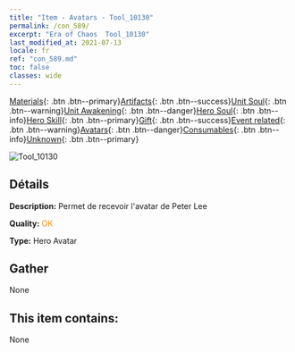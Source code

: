 ```yaml
---
title: "Item - Avatars - Tool_10130"
permalink: /con_589/
excerpt: "Era of Chaos  Tool_10130"
last_modified_at: 2021-07-13
locale: fr
ref: "con_589.md"
toc: false
classes: wide
---
```

 [Materials](/ItemsFR/){: .btn .btn--primary}[Artifacts](/ItemsFR/Artifacts/){: .btn .btn--success}[Unit Soul](/ItemsFR/UnitSoul/){: .btn .btn--warning}[Unit Awakening](/ItemsFR/UnitAwakening/){: .btn .btn--danger}[Hero Soul](/ItemsFR/HeroSoul/){: .btn .btn--info}[Hero Skill](/ItemsFR/HeroSkill/){: .btn .btn--primary}[Gift](/ItemsFR/Gift/){: .btn .btn--success}[Event related](/ItemsFR/Events/){: .btn .btn--warning}[Avatars](/ItemsFR/Avatars/){: .btn .btn--danger}[Consumables](/ItemsFR/Consumables/){: .btn .btn--info}[Unknown](/ItemsFR/Unknown/){: .btn .btn--primary}

 ![Tool_10130](/images/h/h_PeterLee.jpg)

## Détails
 **Description:** Permet de recevoir l'avatar de Peter Lee

 **Quality:** <span style="color: #FF8C00">OK</span>

 **Type:** Hero Avatar

## Gather

  None

## This item contains:

  None

